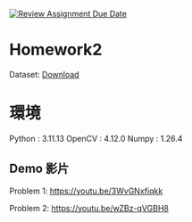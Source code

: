[![Review Assignment Due Date](https://classroom.github.com/assets/deadline-readme-button-22041afd0340ce965d47ae6ef1cefeee28c7c493a6346c4f15d667ab976d596c.svg)](https://classroom.github.com/a/lyfclldM)
# Homework2

Dataset: [Download](https://drive.google.com/u/0/uc?export=download&confirm=qrVw&id=1GrCpYJFc8IZM_Uiisq6e8UxwVMFvr4AJ)

# 環境
Python : 3.11.13
OpenCV : 4.12.0
Numpy : 1.26.4


## Demo 影片
Problem 1: https://youtu.be/3WvGNxfiqkk

Problem 2: https://youtu.be/wZBz-qVGBH8
